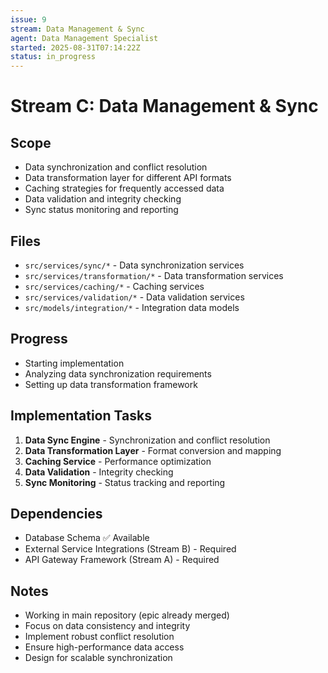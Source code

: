```yaml
---
issue: 9
stream: Data Management & Sync
agent: Data Management Specialist
started: 2025-08-31T07:14:22Z
status: in_progress
---
```


# Stream C: Data Management & Sync

## Scope
- Data synchronization and conflict resolution
- Data transformation layer for different API formats
- Caching strategies for frequently accessed data
- Data validation and integrity checking
- Sync status monitoring and reporting

## Files
- `src/services/sync/*` - Data synchronization services
- `src/services/transformation/*` - Data transformation services
- `src/services/caching/*` - Caching services
- `src/services/validation/*` - Data validation services
- `src/models/integration/*` - Integration data models

## Progress
- Starting implementation
- Analyzing data synchronization requirements
- Setting up data transformation framework

## Implementation Tasks
1. **Data Sync Engine** - Synchronization and conflict resolution
2. **Data Transformation Layer** - Format conversion and mapping
3. **Caching Service** - Performance optimization
4. **Data Validation** - Integrity checking
5. **Sync Monitoring** - Status tracking and reporting

## Dependencies
- Database Schema ✅ Available
- External Service Integrations (Stream B) - Required
- API Gateway Framework (Stream A) - Required

## Notes
- Working in main repository (epic already merged)
- Focus on data consistency and integrity
- Implement robust conflict resolution
- Ensure high-performance data access
- Design for scalable synchronization